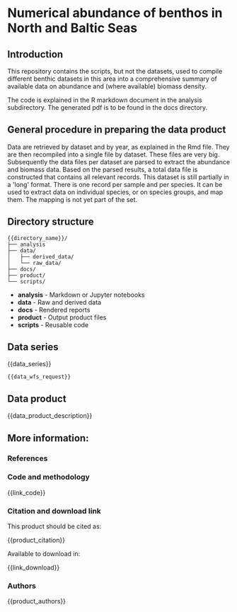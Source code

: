 # Numerical abundance of benthos in North and Baltic Seas

## Introduction

This repository contains the scripts, but not the datasets, used to compile different benthic datasets in this area into a comprehensive summary of available data on abundance and (where available) biomass density.

The code is explained in the R markdown document in the analysis subdirectory. The generated pdf is to be found in the docs directory.

## General procedure in preparing the data product

Data are retrieved by dataset and by year, as explained in the Rmd file. They are then recompiled into a single file by dataset. These files are very big.
Subsequently the data files per dataset are parsed to extract the abundance and biomass data. Based on the parsed results, a total data file is constructed that contains all relevant records. This dataset is still partially in a 'long' format. There is one record per sample and per species. It can be used to extract data on individual species, or on species groups, and map them. The mapping is not yet part of the set.

## Directory structure

```
{{directory_name}}/
├── analysis
├── data/
│   ├── derived_data/
│   └── raw_data/
├── docs/
├── product/
└── scripts/
```

* **analysis** - Markdown or Jupyter notebooks
* **data** - Raw and derived data
* **docs** - Rendered reports
* **product** - Output product files
* **scripts** - Reusable code

## Data series

{{data_series}}

```
{{data_wfs_request}}
```

## Data product

{{data_product_description}}

## More information:

### References

### Code and methodology

{{link_code}}

### Citation and download link

This product should be cited as:

{{product_citation}}

Available to download in:

{{link_download}}

### Authors

{{product_authors}}
